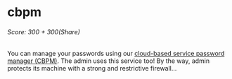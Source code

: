 cbpm
====
###### Score: 300 + 300(Share)

You can manage your passwords using our [cloud-based service password manager (CBPM)](http://ctf.sharif.edu:8081/home.php?id=eyJ0ZWFtaWQiOiIxMzY2In0uMWNJZGRNLkwyUXcxQUlndnB6TllFN2tQWk1DTFdsd29QUQ%3D%3D).
The admin uses this service too!
By the way, admin protects its machine with a strong and restrictive firewall...
